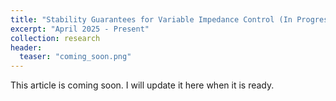 ```yaml
---
title: "Stability Guarantees for Variable Impedance Control (In Progress)"
excerpt: "April 2025 - Present"
collection: research
header:
  teaser: "coming_soon.png"
---
```


This article is coming soon. I will update it here when it is ready.
